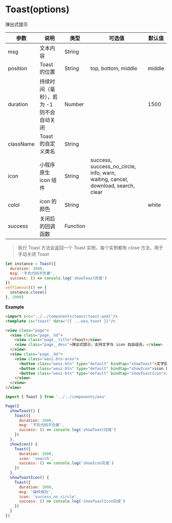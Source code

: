 <a name="toast"></a>

# Toast(options)
弹出式提示

参数 | 说明 | 类型 | 可选值 | 默认值 
--- | --- | --- | --- | ---
msg | 文本内容 | String
position | Toast 的位置 | String | top, bottom, middle | middle
duration | 持续时间（毫秒），若为 -1 <br />则不会自动关闭 | Number | | 1500
className | Toast 的自定义类名 | String
icon | 小程序原生 icon 组件 | String | success, success_no_circle, info, warn, <br />waiting, cancel, download, search, clear
colol | icon 的颜色 | String | | white
success | 关闭后的回调函数 | Function

> 执行 Toast 方法会返回一个 Toast 实例，每个实例都有 close 方法，用于手动关闭 Toast
```js
let instance = Toast({
  duration: 3000,
  msg: '不负代码不负卿',
  success: () => console.log('showToast完成')
})
setTimeout(() => {
  instance.close()
}, 2000)
```


**Example**  

```html
<import src="../../components/toast/toast.wxml"/>
<template is="toast" data="{{ ...wxu.toast }}"/>

<view class="page">
  <view class="page__hd">
    <view class="page__title">Toast</view>
    <view class="page__desc">弹出式提示，支持文字与 icon 自由组合。</view>
  </view>
  <view class="page__bd">
    <view class="weui-btn-area">
      <button class="weui-btn" type="default" bindtap="showToast">文字提示</button>
      <button class="weui-btn" type="default" bindtap="showIcon">icon 提示</button>
      <button class="weui-btn" type="default" bindtap="showToastIcon">文字与 icon 提示</button>
    </view>
  </view>
</view>
```

```js
import { Toast } from '../../components/wxu'

Page({
  showToast() {
    Toast({
      duration: 3000,
      msg: '不负代码不负卿',
      success: () => console.log('showToast完成')
    })
  },
  showIcon() {
    Toast({
      duration: 3000,
      icon: 'search',
      success: () => console.log('showIcon完成')
    })
  },
  showToastIcon() {
    Toast({
      duration: 3000,
      msg: '操作成功',
      icon: 'success_no_circle',
      success: () => console.log('showToastIcon完成')
    })
  }
})
```